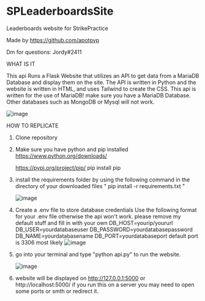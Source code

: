 # SPLeaderboardsSite
Leaderboards website for StrikePractice


Made by https://github.com/apotpvp

Dm for questions: Jordy#2411

WHAT IS IT

This api Runs a Flask Website that utilizes an API to get data from a MariaDB Database and display them on the site. 
The API is written in Python and the website is written in HTML, and uses Tailwind to create the CSS.
This api is written for the use of MariaDB! make sure you have a MariaDB Database. Other databases such as MongoDB or Mysql will not work.

![image](https://user-images.githubusercontent.com/72379044/236197867-9d2298a6-eec3-4604-bcc6-b378039fb3a8.png)


HOW TO REPLICATE

1. Clone repository
2. Make sure you have python and pip installed
    https://www.python.org/downloads/

    https://pypi.org/project/pip/
        pip install pip
3. install the requirements folder by using the following command in the directory of your downloaded files
    " pip install -r requirements.txt "
    
    ![image](https://user-images.githubusercontent.com/72379044/236198786-8960f215-9f23-45c6-a4e7-8a40c00a3a50.png)

4. Create a .env file to store database credentials
    Use the following format for your .env file otherwise the api won't work. please remove my default stuff and fill in with your own
        DB_HOST=yourip/yoururl
        DB_USER=yourdatabaseuser
        DB_PASSWORD=yourdatabasepassword
        DB_NAME=yourdatabasename
        DB_PORT=yourdatabaseport default port is 3306 most likely
    ![image](https://user-images.githubusercontent.com/72379044/236198112-ae75fd8c-8d5d-4af2-990d-33de6e366d44.png)

5.  go into your terminal and type "python api.py" to run the website.

    ![image](https://user-images.githubusercontent.com/72379044/236198231-7410dbcb-bbd6-4a6e-ac66-3951063eb0d5.png)

6.  website will be displayed on http://127.0.0.1:5000 or http://localhost:5000/ if you run this on a server you may need to open some ports or smth or redirect it.
